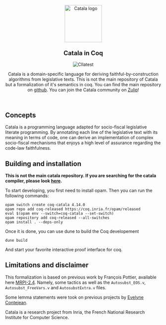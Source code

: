 <div align="center">
  <img src="https://github.com/CatalaLang/catala/raw/master/doc/images/logo.png" alt="Catala logo" width="120"/>
  <h3 align="center">
	<big>Catala in Coq</big>
  </h3>
  
  ![CIlatest][ci-link1]

Catala is a domain-specific language for deriving
faithful-by-construction algorithms from legislative texts. This is not the main repository of Catala but a formalization of it's semantics in coq.
You can find the main repository on [github](https://github.com/CatalaLang/catala).
You can join the Catala community on [Zulip][chat-link]!
  
</div>

<br>


## Concepts

Catala is a programming language adapted for socio-fiscal legislative literate
programming. By annotating each line of the legislative text with its meaning
in terms of code, one can derive an implementation of complex socio-fiscal
mechanisms that enjoys a high level of assurance regarding the code-law
faithfulness.


## Building and installation

**This is not the main catala repository. If you are searching for the catala compiler, please look [here](https://github.com/CatalaLang/catala).**

To start developing, you first need to install opam. Then you can run the following commands:

    opam switch create coq-catala 4.14.0
    opam repo add coq-released https://coq.inria.fr/opam/released
    eval $(opam env --switch=coq-catala --set-switch)
    opam repository add coq-released --all-switches
    opam install . --deps-only

Once it is done, you can use dune to build the Coq developement

    dune build

And start your favorite interactive proof interface for coq.


## Limitations and disclaimer

This formalization is based on previous work by François Pottier,
available here [MRPI-2.4](https://gitlab.inria.fr/fpottier/mpri-2.4-public/-/blob/master/coq/). Namely, some tactics as well as the `Autosubst_EOS.v`, `Autosubst_FreeVars.v` and `AutosubstExtra.v` files.

Some lemma statements were took on previous projects by [Evelyne Contejean](https://www.lri.fr/~contejea/).

Catala is a research project from Inria, the French National
Research Institute for Computer Science. 


[ci-link1]: https://github.com/CatalaLang/catala-formalization/actions/workflows/ci.yml/badge.svg
[ci-link2]: https://github.com/CatalaLang/catala-formalization/actions/workflows/ci-8-13.yml/badge.svg

[chat-link]: https://zulip.catala-lang.org/
